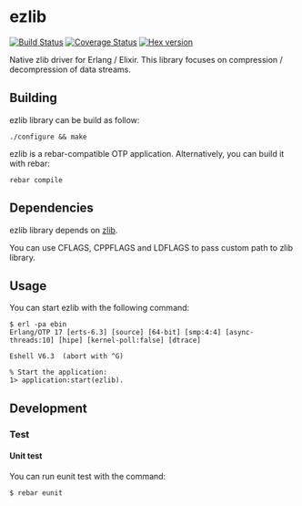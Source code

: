 # ezlib

[![Build Status](https://travis-ci.org/processone/ezlib.svg?branch=master)](https://travis-ci.org/processone/ezlib) [![Coverage Status](https://coveralls.io/repos/processone/ezlib/badge.svg?branch=master&service=github)](https://coveralls.io/github/processone/ezlib?branch=master) [![Hex version](https://img.shields.io/hexpm/v/ezlib.svg "Hex version")](https://hex.pm/packages/)

Native zlib driver for Erlang / Elixir. This library focuses on
compression / decompression of data streams.

## Building

ezlib library can be build as follow:

    ./configure && make

ezlib is a rebar-compatible OTP application. Alternatively, you can
build it with rebar:

    rebar compile

## Dependencies

ezlib library depends on [zlib](http://www.zlib.net/).

You can use CFLAGS, CPPFLAGS and LDFLAGS to pass custom path to zlib
library.

## Usage

You can start ezlib with the following command:

```shell
$ erl -pa ebin
Erlang/OTP 17 [erts-6.3] [source] [64-bit] [smp:4:4] [async-threads:10] [hipe] [kernel-poll:false] [dtrace]

Eshell V6.3  (abort with ^G)

% Start the application:
1> application:start(ezlib).
```

## Development

### Test

#### Unit test

You can run eunit test with the command:

    $ rebar eunit

